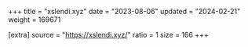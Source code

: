 +++
title = "xslendi.xyz"
date = "2023-08-06"
updated = "2024-02-21"
weight = 169671

[extra]
source = "https://xslendi.xyz/"
ratio = 1
size = 166
+++
